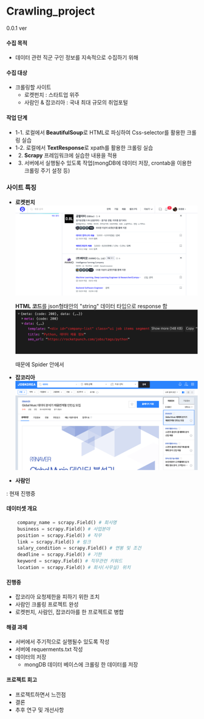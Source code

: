 # Crawling_project
0.0.1 ver

#### 수집 목적

- 데이터 관련 직군 구인 정보를 지속적으로 수집하기 위해

#### 수집 대상

- 크롤링할 사이트
  - 로켓펀치 : 스타트업 위주
  - 사람인 & 잡코리아 : 국내 최대 규모의 취업포털

#### 작업 단계
  - 1-1. 로컬에서 **BeautifulSoup**로 HTML로 파싱하여 Css-selector를 활용한 크롤링 실습
  - 1-2. 로컬에서 **TextResponse**로 xpath를 활용한 크롤링 실습
  - 2. **Scrapy** 프레임워크에 실습한 내용을 적용
  - 3. 서버에서 실행될수 있도록 작업(mongDB에 데이터 저장, crontab을 이용한 크롤링 주기 설정 등)

### 사이트 특징
- **로켓펀치** 
  ![ex_screenshot](./img/rocketpunch.png)

  **HTML 코드**를 json형태안의 "string" 데이터 타입으로 response 함
  ![ex_screenshot](./img/rp_json.png)

  때문에 Spider 안에서 

- **잡코리아**
  ![ex_screenshot](./img/jobkorea.png)
  

- **사람인** 

: 현재 진행중


#### 데이터셋 개요

```python
    company_name = scrapy.Field() # 회사명
    business = scrapy.Field() # 사업분야
    position = scrapy.Field() # 직무
    link = scrapy.Field() # 링크
    salary_condition = scrapy.Field() # 연봉 및 조건
    deadline = scrapy.Field() # 기한
    keyword = scrapy.Field() # 직무관련 키워드
    location = scrapy.Field() # 회사(사무실) 위치
``` 


#### 진행중
  - 잡코리아 요청제한을 피하기 위한 조치
  - 사람인 크롤링 프로젝트 완성
  - 로켓펀치, 사람인, 잡코리아를 한 프로젝트로 병합


#### 해결 과제
  - 서버에서 주기적으로 실행될수 있도록 작성
  - 서버에 requerments.txt 작성
  - 데이터의 저장
    - mongDB 데이터 베이스에 크롤링 한 데이터를 저장


#### 프로젝트 회고
  - 프로젝트하면서 느낀점
  - 결론
  - 추후 연구 및 개선사항
